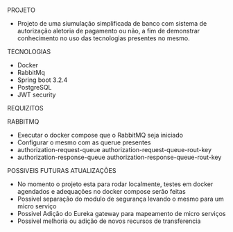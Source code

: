 PROJETO
* Projeto de uma siumulação simplificada de banco com sistema de autorização aletoria de pagamento ou não, a fim de demonstrar conhecimento no uso das tecnologias presentes no mesmo.

TECNOLOGIAS
* Docker
* RabbitMq
* Spring boot 3.2.4
* PostgreSQL
* JWT security

REQUIZITOS

RABBITMQ
* Executar o docker compose que o RabbitMQ seja iniciado
* Configurar o mesmo com as querue presentes
* authorization-request-queue
  authorization-request-queue-rout-key
* authorization-response-queue
  authorization-response-queue-rout-key 


POSSIVEIS FUTURAS ATUALIZAÇÕES

* No momento o projeto esta para rodar localmente, testes em docker agendados e adequações no docker compose serão feitas
* Possivel separação do modulo de segurança levando o mesmo para um micro serviço
* Possivel Adição do Eureka gateway para mapeamento de micro serviços
* Possivel melhoria ou adição de novos recursos de transferencia 
